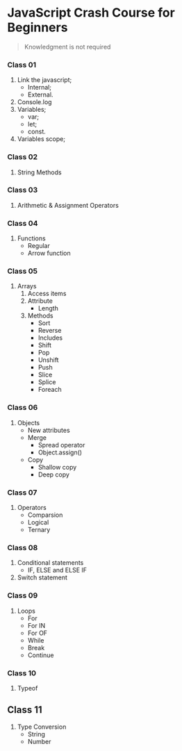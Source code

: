# JavaScript Crash Course for Beginners

> Knowledgment is not required

### Class 01
1. Link the javascript;
    * Internal;
    * External.
2. Console.log
3. Variables;
    * var;
    * let;
    * const.
4. Variables scope;

### Class 02
1. String Methods

### Class 03
1. Arithmetic & Assignment Operators

### Class 04
1. Functions
    * Regular
    * Arrow function

### Class 05
1. Arrays
    1. Access items
    2. Attribute
        * Length
    3. Methods
        * Sort
        * Reverse
        * Includes
        * Shift
        * Pop
        * Unshift
        * Push
        * Slice
        * Splice
        * Foreach

### Class 06
1. Objects
    * New attributes
    * Merge
        * Spread operator
        * Object.assign()
    * Copy
        * Shallow copy
        * Deep copy

### Class 07
1. Operators
    * Comparsion
    * Logical
    * Ternary

### Class 08
1. Conditional statements
    * IF, ELSE and ELSE IF
2. Switch statement

### Class 09
1. Loops
    * For
    * For IN
    * For OF
    * While
    * Break
    * Continue

### Class 10
1. Typeof

## Class 11
1. Type Conversion
    * String
    * Number